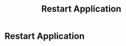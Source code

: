 ﻿---
uid: restart-application
locale: en
title: Restart Application
dnnversion: 09.02.00
related-topics: clear-cache
---

# Restart Application
